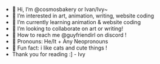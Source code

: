 - 🎀 Hi, I’m @cosmosbakery or Ivan/Ivy~
- 🍓 I’m interested in art, animation, writing, website coding
- 🥐 I’m currently learning animation & website coding
- 💞️ I’m looking to collaborate on art or writing!
- 🍫 How to reach me @guyfriendirl on discord !
- 💌 Pronouns: He/It + Any Neopronouns
- 🩷 Fun fact: i like cats and cute things !
- Thank you for reading :] - Ivy
